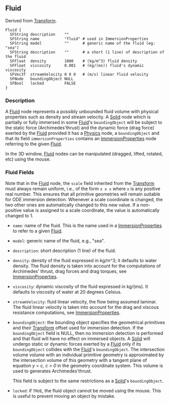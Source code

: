 ## Fluid

Derived from [Transform](transform.md).

```
Fluid {
  SFString description    ""
  SFString name           "fluid" # used in ImmersionProperties
  SFString model          ""      # generic name of the fluid (eg: "sea")
  SFString description    ""      # a short (1 line) of description of the fluid
  SFFloat  density        1000    # (kg/m^3) fluid density
  SFFloat  viscosity      0.001   # (kg/(ms)) fluid's dynamic viscosity
  SFVec3f  streamVelocity 0 0 0   # (m/s) linear fluid velocity
  SFNode   boundingObject NULL
  SFBool   locked         FALSE
}
```

### Description

A [Fluid](#fluid) node represents a possibly unbounded fluid volume with physical properties such as density and stream velocity.
A [Solid](solid.md) node which is partially or fully immersed in some [Fluid](#fluid)'s `boundingObject` will be subject to the static force (Archimedes'thrust) and the dynamic force (drag force) exerted by the [Fluid](#fluid) provided it has a [Physics](physics.md) node, a `boundingObject` and that its field `immersionProperties` contains an [ImmersionProperties](immersionproperties.md) node referring to the given [Fluid](#fluid).

In the 3D window, [Fluid](#fluid) nodes can be manipulated (dragged, lifted, rotated, etc) using the mouse.

### Fluid Fields

Note that in the [Fluid](#fluid) node, the `scale` field inherited from the [Transform](transform.md) must always remain uniform, i.e., of the form `x x x` where `x` is any positive real number.
This ensures that all primitive geometries will remain suitable for ODE immersion detection.
Whenever a scale coordinate is changed, the two other ones are automatically changed to this new value.
If a non-positive value is assigned to a scale coordinate, the value is automatically changed to 1.

- `name`: name of the fluid.
This is the name used in a [ImmersionProperties](immersionproperties.md) to refer to a given [Fluid](#fluid).

- `model`: generic name of the fluid, e.g., "sea".

- `description`: short description (1 line) of the fluid.

- `density`: density of the fluid expressed in kg/m^3; it defaults to water density.
The fluid density is taken into account for the computations of Archimedes' thrust, drag forces and drag torques, see [ImmersionProperties](immersionproperties.md).

- `viscosity`: dynamic viscosity of the fluid expressed in kg/(ms).
It defaults to viscosity of water at 20 degrees Celsius.

- `streamVelocity`: fluid linear velocity, the flow being assumed laminar.
The fluid linear velocity is taken into account for the drag and viscous resistance computations, see [ImmersionProperties](immersionproperties.md).

- `boundingObject`: the bounding object specifies the geometrical primitives and their [Transform](transform.md) offset used for immersion detection.
If the `boundingObject` field is NULL, then no immersion detection is performed and that fluid will have no effect on immersed objects.
A [Solid](solid.md) will undergo static or dynamic forces exerted by a [Fluid](#fluid) only if its `boundingObject` collides with the [Fluid](#fluid)'s `boundingObject`.
The intersection volume volume with an individual primitive geometry is approximated by the intersection volume of this geometry with a tangent plane of equation *y = c, c > 0* in the geometry coordinate system.
This volume is used to generates Archimedes'thrust.

    This field is subject to the same restrictions as a [Solid](solid.md)'s
    `boundingObject`.

- `locked`: if `TRUE`, the fluid object cannot be moved using the mouse.
This is useful to prevent moving an object by mistake.
